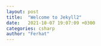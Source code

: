 ```yaml
---
layout: post
title:  "Welcome to Jekyll2"
date:   2021-10-07 19:07:09 +0300
categories: csharp
author: "Ferhat"
---
```

